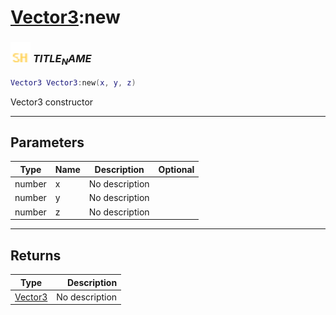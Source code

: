 # [Vector3](../vector3/README.md):new

### <img src="../../.gitbook/assets/shared.png" width="32" height="32" /> $TITLE_NAME$

```lua
Vector3 Vector3:new(x, y, z)
```

Vector3 constructor<br>

-----------------
## Parameters

| Type   | Name | Description | Optional |
| ------ | ---- | ----------- | -------: |
| number | x | No description |  |
| number | y | No description |  |
| number | z | No description |  |

-----------------
## Returns

| Type   | Description |
| ------ | ----------: |
| [Vector3](../vector3/README.md) | No description |
